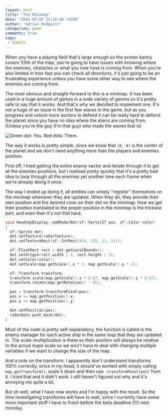 ```yaml
---
layout: post
title: "The Minimap"
date: "2016-03-03 21:18:48 +0100"
author: "Adrian Hedqvist"
categories: game
comments: true
tags:
 - 5SD033
---
```


When you have a playing field that's large enough so the screen barely covers 1/5th of the map, you're going to have issues with knowing where the enemies, obstacles or what you now have is coming from. When you're also limited in how fast you can check all directions, it's just going to be an frustrating experience unless you have some other way to see where the enemies are coming from.

The most obvious and straight-forward to this is a minimap. It has been used in a huge amount of games in a wide variety of genres so it's pretty safe to say that it works. And that's why we decided to implement one. It's not a huge of an issue in the first few waves in the game, but as you progress and unlock more sectors to defend it can be really hard to defend the planet since you have no idea where the aliens are coming from. (Unless you're the guy (I'm that guy) who made the waves that is)

![Green dot: You. Red dots: Them.](http://i.imgur.com/H0CEFDs.png)

The way it works is pretty simple, since we know that `(0, 0)` is the center of the planet and we don't need anything more than the players and enemies position.

First off, I tried getting the entire enemy vector and iterate through it to get all the enemies positions, but I realised pretty quickly that it's a pretty bad idea to loop through all the enemies yet another time each frame when we're already doing it once.

The way I ended up doing it, all entities can simply "register" themselves on the minimap whenever they are updated. When they do, they provide their own position and the desired color on their dot on the minimap. How we get their position translated to the proper position in the minimap is the trickiest part, and even then it's not that hard.

```cpp
void HeadsUpDisplay::addRadarDot(sf::Vector2f pos, sf::Color color)
{
  sf::Sprite dot;
  dot.setTexture(radarTexture);
  dot.setTextureRect(sf::IntRect(416, 225, 23, 23));

  sf::FloatRect rect = dot.getLocalBounds();
  dot.setOrigin(rect.width / 2, rect.height / 2);
  dot.setColor(color);
  dot.setScale(map.getScale().x * 2, map.getScale().y * 2);

  sf::Transform transform;
  transform.scale(map.getScale().x * 0.07, map.getScale().y * 0.07);
  transform.rotate(map.getRotation() - 45);

  pos = transform.transformPoint(pos);
  pos.x += map.getPosition().x;
  pos.y += map.getPosition().y;

  dot.setPosition(pos);
  radarDots.push_back(dot);
}
```

Most of the code is pretty self-explanatory, the function is called in the enemy manager for each active ship in the same loop that they are updated in. The scale-multiplication is there so their position will always be relative to the actual maps scale so we won't have to deal with changing multiple variables if we want to change the size of the map.

And a note on the transform: I apparently don't understand transforms 100% correctly, since *in my head*, it should've worked with simply calling `map.getTransform()`, scale it down and then use `.transformPoint(pos)` from it. I tried that and it didn't work. I still haven't figured out why and it's annoying me quite a bit.

But oh well, what I have now works and I'm happy with the result. So the time investigating transforms will have to wait, since I currently have some more important stuff I have to finish before the beta deadline (!!!) next monday.
